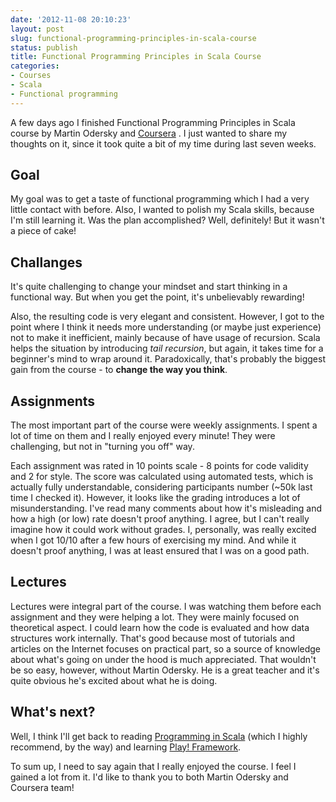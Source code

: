 ```yaml
---
date: '2012-11-08 20:10:23'
layout: post
slug: functional-programming-principles-in-scala-course
status: publish
title: Functional Programming Principles in Scala Course
categories:
- Courses
- Scala
- Functional programming
---
```

A few days ago I finished Functional Programming Principles in Scala course by Martin Odersky and [Coursera](http://www.coursera.com) . I just wanted to share my thoughts on it, since it took quite a bit of my time during last seven weeks.

## Goal
My goal was to get a taste of functional programming which I had a very little contact with before. Also, I wanted to polish my Scala skills, because I'm still learning it. Was the plan accomplished? Well, definitely! But it wasn't a piece of cake!

## Challanges
It's quite challenging to change your mindset and start thinking in a functional way. But when you get the point, it's unbelievably rewarding!

Also, the resulting code is very elegant and consistent. However, I got to the point where I think it needs more understanding (or maybe just experience) not to make it inefficient, mainly because of have usage of recursion. Scala helps the situation by introducing *tail recursion*, but again, it takes time for a beginner's mind to wrap around it. Paradoxically, that's probably the biggest gain from the course - to **change the way you think**.

## Assignments
The most important part of the course were weekly assignments. I spent a lot of time on them and I really enjoyed every minute! They were challenging, but not in "turning you off" way.

Each assignment was rated in 10 points scale - 8 points for code validity and 2 for style. The score was calculated using automated tests, which is actually fully understandable, considering participants number (~50k last time I checked it). However, it looks like the grading introduces a lot of misunderstanding. I've read many comments about how it's misleading and how a high (or low) rate doesn't proof anything. I agree, but I can't really imagine how it could work without grades. I, personally, was really excited when I got 10/10 after a few hours of exercising my mind. And while it doesn't proof anything, I was at least ensured that I was on a good path.

## Lectures
Lectures were integral part of the course. I was watching them before each assignment and they were helping a lot. They were mainly focused on theoretical aspect. I could learn how the code is evaluated and how data structures work internally. That's good because most of tutorials and articles on the Internet focuses on practical part, so a source of knowledge about what's going on under the hood is much appreciated. That wouldn't be so  easy, however, without Martin Odersky. He is a great teacher and it's quite obvious he's excited about what he is doing.

## What's next?
Well, I think I'll get back to reading [Programming in Scala](http://www.artima.com/shop/programming_in_scala_2ed) (which I highly recommend, by the way) and learning [Play! Framework](http://www.playframework.org).

To sum up, I need to say again that I really enjoyed the course. I feel I gained a lot from it. I'd like to thank you to both Martin Odersky and Coursera team!